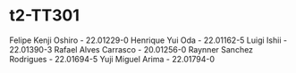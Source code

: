 # t2-TT301

Felipe Kenji Oshiro - 22.01229-0
Henrique Yui Oda - 22.01162-5
Luigi Ishii - 22.01390-3
Rafael Alves Carrasco - 20.01256-0
Raynner Sanchez Rodrigues - 22.01694-5
Yuji Miguel Arima - 22.01794-0
